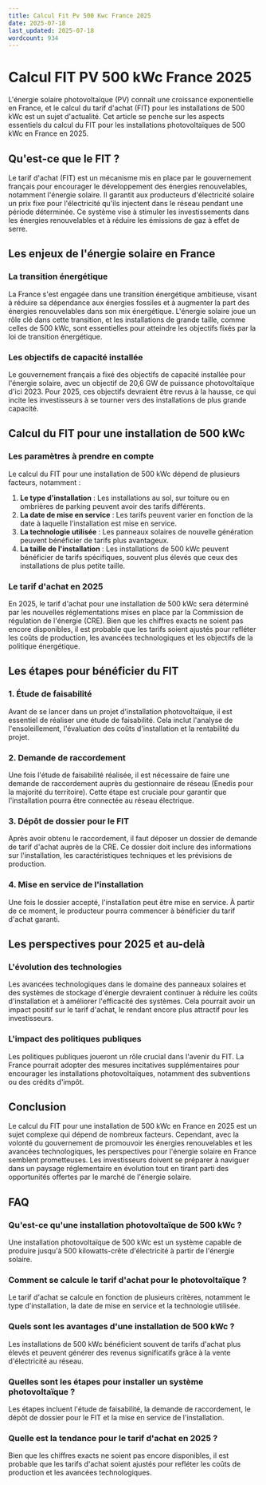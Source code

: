 ```yaml
---
title: Calcul Fit Pv 500 Kwc France 2025
date: 2025-07-18
last_updated: 2025-07-18
wordcount: 934
---
```


# Calcul FIT PV 500 kWc France 2025

L'énergie solaire photovoltaïque (PV) connaît une croissance exponentielle en France, et le calcul du tarif d'achat (FIT) pour les installations de 500 kWc est un sujet d'actualité. Cet article se penche sur les aspects essentiels du calcul du FIT pour les installations photovoltaïques de 500 kWc en France en 2025.

## Qu'est-ce que le FIT ?

Le tarif d'achat (FIT) est un mécanisme mis en place par le gouvernement français pour encourager le développement des énergies renouvelables, notamment l'énergie solaire. Il garantit aux producteurs d'électricité solaire un prix fixe pour l'électricité qu'ils injectent dans le réseau pendant une période déterminée. Ce système vise à stimuler les investissements dans les énergies renouvelables et à réduire les émissions de gaz à effet de serre.

## Les enjeux de l'énergie solaire en France

### La transition énergétique

La France s'est engagée dans une transition énergétique ambitieuse, visant à réduire sa dépendance aux énergies fossiles et à augmenter la part des énergies renouvelables dans son mix énergétique. L'énergie solaire joue un rôle clé dans cette transition, et les installations de grande taille, comme celles de 500 kWc, sont essentielles pour atteindre les objectifs fixés par la loi de transition énergétique.

### Les objectifs de capacité installée

Le gouvernement français a fixé des objectifs de capacité installée pour l'énergie solaire, avec un objectif de 20,6 GW de puissance photovoltaïque d'ici 2023. Pour 2025, ces objectifs devraient être revus à la hausse, ce qui incite les investisseurs à se tourner vers des installations de plus grande capacité.

## Calcul du FIT pour une installation de 500 kWc

### Les paramètres à prendre en compte

Le calcul du FIT pour une installation de 500 kWc dépend de plusieurs facteurs, notamment :

1. **Le type d'installation** : Les installations au sol, sur toiture ou en ombrières de parking peuvent avoir des tarifs différents.
2. **La date de mise en service** : Les tarifs peuvent varier en fonction de la date à laquelle l'installation est mise en service.
3. **La technologie utilisée** : Les panneaux solaires de nouvelle génération peuvent bénéficier de tarifs plus avantageux.
4. **La taille de l'installation** : Les installations de 500 kWc peuvent bénéficier de tarifs spécifiques, souvent plus élevés que ceux des installations de plus petite taille.

### Le tarif d'achat en 2025

En 2025, le tarif d'achat pour une installation de 500 kWc sera déterminé par les nouvelles réglementations mises en place par la Commission de régulation de l'énergie (CRE). Bien que les chiffres exacts ne soient pas encore disponibles, il est probable que les tarifs soient ajustés pour refléter les coûts de production, les avancées technologiques et les objectifs de la politique énergétique.

## Les étapes pour bénéficier du FIT

### 1. Étude de faisabilité

Avant de se lancer dans un projet d'installation photovoltaïque, il est essentiel de réaliser une étude de faisabilité. Cela inclut l'analyse de l'ensoleillement, l'évaluation des coûts d'installation et la rentabilité du projet.

### 2. Demande de raccordement

Une fois l'étude de faisabilité réalisée, il est nécessaire de faire une demande de raccordement auprès du gestionnaire de réseau (Enedis pour la majorité du territoire). Cette étape est cruciale pour garantir que l'installation pourra être connectée au réseau électrique.

### 3. Dépôt de dossier pour le FIT

Après avoir obtenu le raccordement, il faut déposer un dossier de demande de tarif d'achat auprès de la CRE. Ce dossier doit inclure des informations sur l'installation, les caractéristiques techniques et les prévisions de production.

### 4. Mise en service de l'installation

Une fois le dossier accepté, l'installation peut être mise en service. À partir de ce moment, le producteur pourra commencer à bénéficier du tarif d'achat garanti.

## Les perspectives pour 2025 et au-delà

### L'évolution des technologies

Les avancées technologiques dans le domaine des panneaux solaires et des systèmes de stockage d'énergie devraient continuer à réduire les coûts d'installation et à améliorer l'efficacité des systèmes. Cela pourrait avoir un impact positif sur le tarif d'achat, le rendant encore plus attractif pour les investisseurs.

### L'impact des politiques publiques

Les politiques publiques joueront un rôle crucial dans l'avenir du FIT. La France pourrait adopter des mesures incitatives supplémentaires pour encourager les installations photovoltaïques, notamment des subventions ou des crédits d'impôt.

## Conclusion

Le calcul du FIT pour une installation de 500 kWc en France en 2025 est un sujet complexe qui dépend de nombreux facteurs. Cependant, avec la volonté du gouvernement de promouvoir les énergies renouvelables et les avancées technologiques, les perspectives pour l'énergie solaire en France semblent prometteuses. Les investisseurs doivent se préparer à naviguer dans un paysage réglementaire en évolution tout en tirant parti des opportunités offertes par le marché de l'énergie solaire.

## FAQ

### Qu'est-ce qu'une installation photovoltaïque de 500 kWc ?

Une installation photovoltaïque de 500 kWc est un système capable de produire jusqu'à 500 kilowatts-crête d'électricité à partir de l'énergie solaire.

### Comment se calcule le tarif d'achat pour le photovoltaïque ?

Le tarif d'achat se calcule en fonction de plusieurs critères, notamment le type d'installation, la date de mise en service et la technologie utilisée.

### Quels sont les avantages d'une installation de 500 kWc ?

Les installations de 500 kWc bénéficient souvent de tarifs d'achat plus élevés et peuvent générer des revenus significatifs grâce à la vente d'électricité au réseau.

### Quelles sont les étapes pour installer un système photovoltaïque ?

Les étapes incluent l'étude de faisabilité, la demande de raccordement, le dépôt de dossier pour le FIT et la mise en service de l'installation.

### Quelle est la tendance pour le tarif d'achat en 2025 ?

Bien que les chiffres exacts ne soient pas encore disponibles, il est probable que les tarifs d'achat soient ajustés pour refléter les coûts de production et les avancées technologiques.